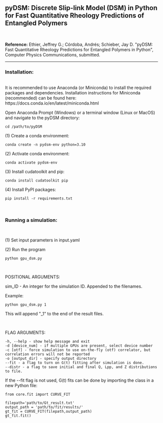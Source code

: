 ## **pyDSM**: Discrete Slip-link Model (DSM) in Python for Fast Quantitative Rheology Predictions of Entangled Polymers

<br> 

**Reference:** Ethier, Jeffrey G.; C&oacute;rdoba, Andr&eacute;s; Schieber, Jay D. "pyDSM: Fast Quantitative Rheology Predictions for Entangled Polymers in Python", Computer Physics Communications, submitted.

---

### Installation:

<br>
It is recommended to use Anaconda (or Miniconda) to install the required packages and dependencies. Installation instructions for Miniconda (recommended) can be found here: https://docs.conda.io/en/latest/miniconda.html

<br>

Open Anaconda Prompt (Windows) or a terminal window (Linux or MacOS) and navigate to the pyDSM directory:
```
cd /path/to/pyDSM
```

(1) Create a conda environment:

```
conda create -n pydsm-env python=3.10
```

(2) Activate conda environment:

```
conda activate pydsm-env
```

(3) Install cudatoolkit and pip:
```
conda install cudatoolkit pip
```

(4) Install PyPI packages:
```
pip install -r requirements.txt
```

<br>

### Running a simulation:

<br>

(1) Set input parameters in input.yaml

(2) Run the program
```
python gpu_dsm.py
```

<br>

POSITIONAL ARGUMENTS:

sim_ID - An integer for the simulation ID. Appended to the filenames. 

Example: 
```
python gpu_dsm.py 1
```

This will append "_1" to the end of the result files.

<br>

FLAG ARGUMENTS:

```
-h, --help - show help message and exit
-d [device_num] - if multiple GPUs are present, select device number
-c [otf] - force simulation to use on-the-fly (otf) correlator, but correlation errors will not be reported
-o [output_dir] - specify output directory
--fit - a flag to turn on G(t) fitting after simulation is done. 
--distr - a flag to save initial and final Q, Lpp, and Z distributions to file.
```

If the --fit flag is not used, G(t) fits can be done by importing the class in a new Python file:
```
from core.fit import CURVE_FIT

filepath='path/to/Gt_result.txt'
output_path = 'path/to/fit/results/'
gt_fit = CURVE_FIT(filepath,output_path)
gt_fit.fit()
```
